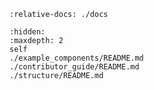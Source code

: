```{include} ../README.md
:relative-docs: ./docs
```

```{toctree}
:hidden:
:maxdepth: 2
self
./example_components/README.md
./contributor_guide/README.md
./structure/README.md
```
